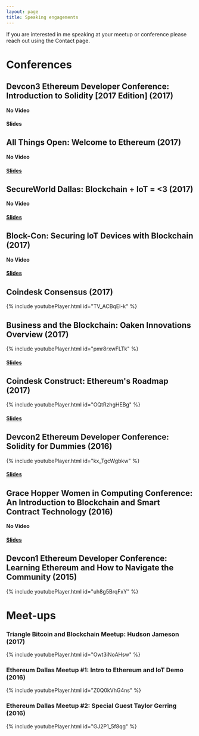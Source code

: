 ```yaml
---
layout: page
title: Speaking engagements
---
```


If you are interested in me speaking at your meetup or conference please reach out using the Contact page.

# Conferences

## Devcon3 Ethereum Developer Conference: Introduction to Solidity [2017 Edition] (2017)
**No Video**
#### Slides

## All Things Open: Welcome to Ethereum (2017)
**No Video**
#### [Slides](http://hudsonjameson.com/presentations/hudson-allthingsopen-2017.pdf)

## SecureWorld Dallas: Blockchain + IoT = <3 (2017)
**No Video**
#### [Slides](http://hudsonjameson.com/presentations/hudson-secureworld-2017.pdf)

## Block-Con: Securing IoT Devices with Blockchain (2017)
**No Video**
#### [Slides](http://hudsonjameson.com/presentations/hudson-blockcon-2017.pdf)

## Coindesk Consensus (2017)
{% include youtubePlayer.html id="TV_ACBqEl-k" %}

## Business and the Blockchain: Oaken Innovations Overview (2017)
{% include youtubePlayer.html id="pmr8rxwFLTk" %}
#### [Slides](http://hudsonjameson.com/presentations/rice-conf-2017.pdf)

## Coindesk Construct: Ethereum's Roadmap (2017)
{% include youtubePlayer.html id="OQtRzhgHEBg" %}
#### [Slides](http://hudsonjameson.com/presentations/hudson-eth-construct2017.pdf)

## Devcon2 Ethereum Developer Conference: Solidity for Dummies (2016)
{% include youtubePlayer.html id="kx_TgcWgbkw" %}
#### [Slides](https://ethereumfoundation.org/devcon2/wp-content/uploads/2016/10/Solidity-for-Dummies.pdf)

## Grace Hopper Women in Computing Conference: An Introduction to Blockchain and Smart Contract Technology (2016)
**No Video**
#### [Slides](http://hudsonjameson.com/GHC_blockchain.pdf)

## Devcon1 Ethereum Developer Conference: Learning Ethereum and How to Navigate the Community (2015)
{% include youtubePlayer.html id="uh8g5BrqFxY" %}

# Meet-ups

### Triangle Bitcoin and Blockchain Meetup: Hudson Jameson (2017)
{% include youtubePlayer.html id="Owt3iNoAHsw" %}

### Ethereum Dallas Meetup #1: Intro to Ethereum and IoT Demo (2016)
{% include youtubePlayer.html id="Z0Q0kVhG4ns" %}

### Ethereum Dallas Meetup #2: Special Guest Taylor Gerring (2016)
{% include youtubePlayer.html id="GJ2P1_5f8qg" %}
